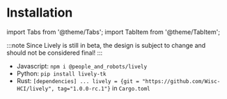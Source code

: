 # Installation

import Tabs from '@theme/Tabs';
import TabItem from '@theme/TabItem';

:::note 
Since Lively is still in beta, the design is subject to change and should not be considered final!
:::


- Javascript: `npm i @people_and_robots/lively`
- Python: `pip install lively-tk`
- Rust: 
`[dependencies]
...
lively = {git = "https://github.com/Wisc-HCI/lively", tag="1.0.0-rc.1"}` in `Cargo.toml`

